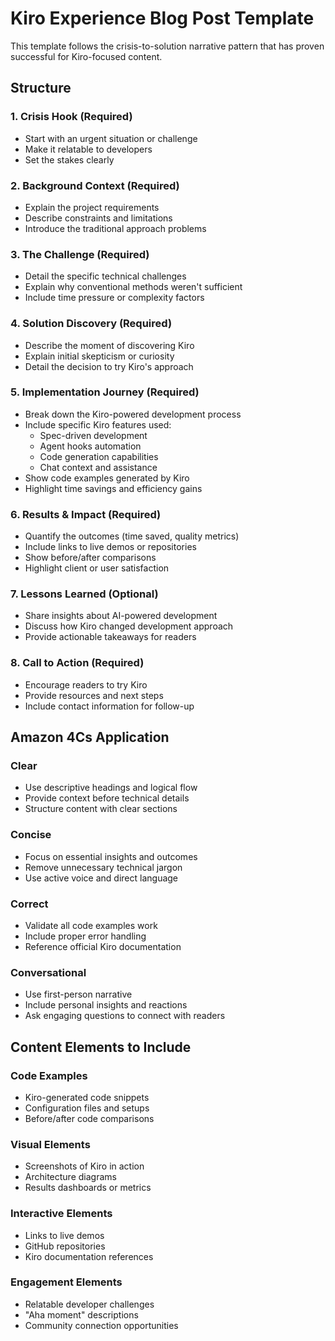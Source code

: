 # Kiro Experience Blog Post Template

This template follows the crisis-to-solution narrative pattern that has proven successful for Kiro-focused content.

## Structure

### 1. Crisis Hook (Required)
- Start with an urgent situation or challenge
- Make it relatable to developers
- Set the stakes clearly

### 2. Background Context (Required)
- Explain the project requirements
- Describe constraints and limitations
- Introduce the traditional approach problems

### 3. The Challenge (Required)
- Detail the specific technical challenges
- Explain why conventional methods weren't sufficient
- Include time pressure or complexity factors

### 4. Solution Discovery (Required)
- Describe the moment of discovering Kiro
- Explain initial skepticism or curiosity
- Detail the decision to try Kiro's approach

### 5. Implementation Journey (Required)
- Break down the Kiro-powered development process
- Include specific Kiro features used:
  - Spec-driven development
  - Agent hooks automation
  - Code generation capabilities
  - Chat context and assistance
- Show code examples generated by Kiro
- Highlight time savings and efficiency gains

### 6. Results & Impact (Required)
- Quantify the outcomes (time saved, quality metrics)
- Include links to live demos or repositories
- Show before/after comparisons
- Highlight client or user satisfaction

### 7. Lessons Learned (Optional)
- Share insights about AI-powered development
- Discuss how Kiro changed development approach
- Provide actionable takeaways for readers

### 8. Call to Action (Required)
- Encourage readers to try Kiro
- Provide resources and next steps
- Include contact information for follow-up

## Amazon 4Cs Application

### Clear
- Use descriptive headings and logical flow
- Provide context before technical details
- Structure content with clear sections

### Concise
- Focus on essential insights and outcomes
- Remove unnecessary technical jargon
- Use active voice and direct language

### Correct
- Validate all code examples work
- Include proper error handling
- Reference official Kiro documentation

### Conversational
- Use first-person narrative
- Include personal insights and reactions
- Ask engaging questions to connect with readers

## Content Elements to Include

### Code Examples
- Kiro-generated code snippets
- Configuration files and setups
- Before/after code comparisons

### Visual Elements
- Screenshots of Kiro in action
- Architecture diagrams
- Results dashboards or metrics

### Interactive Elements
- Links to live demos
- GitHub repositories
- Kiro documentation references

### Engagement Elements
- Relatable developer challenges
- "Aha moment" descriptions
- Community connection opportunities